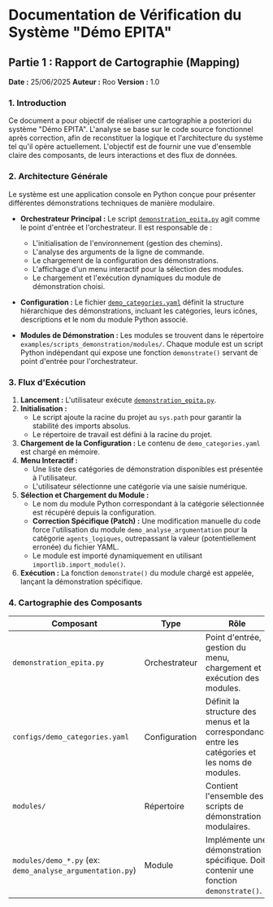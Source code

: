 # Documentation de Vérification du Système "Démo EPITA"

## Partie 1 : Rapport de Cartographie (Mapping)

**Date :** 25/06/2025
**Auteur :** Roo
**Version :** 1.0

### 1. Introduction

Ce document a pour objectif de réaliser une cartographie a posteriori du système "Démo EPITA". L'analyse se base sur le code source fonctionnel après correction, afin de reconstituer la logique et l'architecture du système tel qu'il opère actuellement. L'objectif est de fournir une vue d'ensemble claire des composants, de leurs interactions et des flux de données.

### 2. Architecture Générale

Le système est une application console en Python conçue pour présenter différentes démonstrations techniques de manière modulaire.

- **Orchestrateur Principal :** Le script [`demonstration_epita.py`](../../examples/scripts_demonstration/demonstration_epita.py) agit comme le point d'entrée et l'orchestrateur. Il est responsable de :
    - L'initialisation de l'environnement (gestion des chemins).
    - L'analyse des arguments de la ligne de commande.
    - Le chargement de la configuration des démonstrations.
    - L'affichage d'un menu interactif pour la sélection des modules.
    - Le chargement et l'exécution dynamiques du module de démonstration choisi.

- **Configuration :** Le fichier [`demo_categories.yaml`](../../examples/scripts_demonstration/configs/demo_categories.yaml) définit la structure hiérarchique des démonstrations, incluant les catégories, leurs icônes, descriptions et le nom du module Python associé.

- **Modules de Démonstration :** Les modules se trouvent dans le répertoire `examples/scripts_demonstration/modules/`. Chaque module est un script Python indépendant qui expose une fonction `demonstrate()` servant de point d'entrée pour l'orchestrateur.

### 3. Flux d'Exécution

1.  **Lancement :** L'utilisateur exécute [`demonstration_epita.py`](../../examples/scripts_demonstration/demonstration_epita.py).
2.  **Initialisation :**
    - Le script ajoute la racine du projet au `sys.path` pour garantir la stabilité des imports absolus.
    - Le répertoire de travail est défini à la racine du projet.
3.  **Chargement de la Configuration :** Le contenu de `demo_categories.yaml` est chargé en mémoire.
4.  **Menu Interactif :**
    - Une liste des catégories de démonstration disponibles est présentée à l'utilisateur.
    - L'utilisateur sélectionne une catégorie via une saisie numérique.
5.  **Sélection et Chargement du Module :**
    - Le nom du module Python correspondant à la catégorie sélectionnée est récupéré depuis la configuration.
    - **Correction Spécifique (Patch) :** Une modification manuelle du code force l'utilisation du module `demo_analyse_argumentation` pour la catégorie `agents_logiques`, outrepassant la valeur (potentiellement erronée) du fichier YAML.
    - Le module est importé dynamiquement en utilisant `importlib.import_module()`.
6.  **Exécution :** La fonction `demonstrate()` du module chargé est appelée, lançant la démonstration spécifique.

### 4. Cartographie des Composants

| Composant                                                                | Type          | Rôle                                                                                                                       | Dépendances                                                              |
| ------------------------------------------------------------------------ | ------------- | -------------------------------------------------------------------------------------------------------------------------- | ------------------------------------------------------------------------ |
| `demonstration_epita.py`                                                 | Orchestrateur | Point d'entrée, gestion du menu, chargement et exécution des modules.                                                      | `PyYAML`, `argparse`, `importlib`, `os`, `sys`, `pathlib`                  |
| `configs/demo_categories.yaml`                                           | Configuration | Définit la structure des menus et la correspondance entre les catégories et les noms de modules.                           | -                                                                        |
| `modules/`                                                               | Répertoire    | Contient l'ensemble des scripts de démonstration modulaires.                                                               | -                                                                        |
| `modules/demo_*.py` (ex: `demo_analyse_argumentation.py`)                 | Module        | Implémente une démonstration spécifique. Doit contenir une fonction `demonstrate()`.                                       | Variable (selon les besoins de la démo)                                  |
